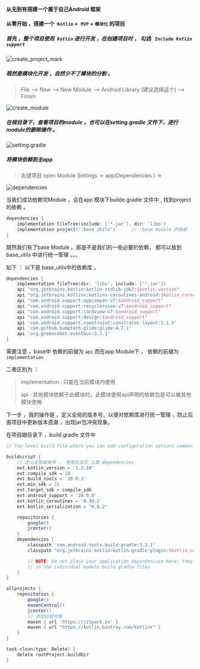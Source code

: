 #### 从无到有搭建一个属于自己Android 框架

#### 从零开始 ，搭建一个 ·`Kotlin` +` MVP`  + `模块化`   的项目 



##### 首先 ，整个项目使用` Kotlin` 进行开发  ，在创建项目时 ， 勾选  ` Include Kotlin support`

![create_project_mark](D:\BLOG\longweitao.github.io\images\myproject\create_project_mark.png)



##### 既然是模块化开发 ，自然少不了模块的分割 。

> File --> New --> New Module --> Android Library (建议选择这个) --> Finish

![create_module](D:\BLOG\longweitao.github.io\images\myproject\create_module.jpg)



##### 在根目录下，查看项目的module 。也可以在setting.gradle 文件下，进行module的删除操作 。

![setting.gradle](D:\BLOG\longweitao.github.io\images\myproject\setting.gradle.jpg)



##### 将模块依赖到主app  

> 右键项目  open Module Settings    -> app(Dependencies ) ->  

![dependencies](D:\BLOG\longweitao.github.io\images\myproject\dependencies.jpg)



当我们成功依赖完Module ，会在app 模块下builde.gradle 文件中 , 找到project 的依赖 。

```groovy
dependencies {
    implementation fileTree(include: ['*.jar'], dir: 'libs')
    implementation project(':base_utils')      //  base module 的依赖
}

```



既然我们有了base Module 。那是不是我们的一些必要的依赖， 都可以放到base_utils 中进行统一管理 。。。

如下 ：   以下是 base_utils中的依赖库 。

```groovy
dependencies {
    implementation fileTree(dir: 'libs', include: ['*.jar'])
    api "org.jetbrains.kotlin:kotlin-stdlib-jdk7:$kotlin_version"
    api "org.jetbrains.kotlinx:kotlinx-coroutines-android:$kotlin_coroutines"
    api "com.android.support:appcompat-v7:$android_support"
    api "com.android.support:recyclerview-v7:$android_support"
    api "com.android.support:cardview-v7:$android_support"
    api "com.android.support:design:$android_support"
    api 'com.android.support.constraint:constraint-layout:1.1.3'
    api 'com.github.bumptech.glide:glide:4.7.1'
    api 'org.greenrobot:eventbus:3.1.1'
}

```

 需要注意  ，base中  依赖的前缀为  `api` 而在app Module下 ， 依赖的前缀为 `implementation`   

二者区别为 ：

> implementation  : 只能在当前模块内使用     
>
> api :  其他模块依赖于此模块时，此模块使用api声明的依赖包是可以被其他模块使用



下一步 ，我的操作是  ，定义全局的版本号，以便对依赖库进行统一管理 ，防止后面项目中更新版本遗漏 ，出现jar包冲突现象。

在项目跟目录下 ，build.gradle 文件中 

```groovy
// Top-level build file where you can add configuration options common to all sub-projects/modules.

buildscript {
	// 定义全局版本号 ， 使用方法见 上面 dependencies 
    ext.kotlin_version = '1.3.10'
    ext.compile_sdk = 28
    ext.build_tools = '28.0.3'
    ext.min_sdk = 21
    ext.target_sdk = compile_sdk
    ext.android_support = '28.0.0'
    ext.kotlin_coroutines = '0.30.2'
    ext.kotlin_serialization = "0.6.2"

    repositories {
        google()
        jcenter()
    }
    dependencies {
        classpath 'com.android.tools.build:gradle:3.2.1'
        classpath "org.jetbrains.kotlin:kotlin-gradle-plugin:$kotlin_version"

        // NOTE: Do not place your application dependencies here; they belong
        // in the individual module build.gradle files
    }
}

allprojects {
    repositories {
        google()
        mavenCentral()
        jcenter()
        // 添加远程仓库 
        maven { url 'https://jitpack.io' }
        maven { url "https://kotlin.bintray.com/kotlinx" }
    }
}

task clean(type: Delete) {
    delete rootProject.buildDir
}

```







